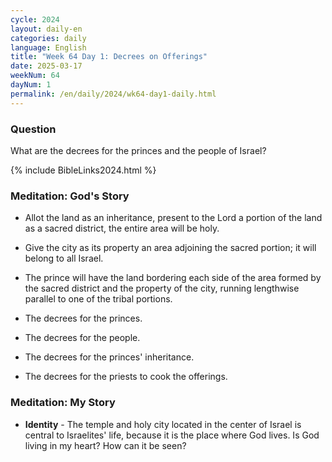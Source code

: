 ```yaml
---
cycle: 2024
layout: daily-en
categories: daily
language: English
title: "Week 64 Day 1: Decrees on Offerings"
date: 2025-03-17
weekNum: 64
dayNum: 1
permalink: /en/daily/2024/wk64-day1-daily.html
---
```


### Question     
What are the decrees for the princes and the people of Israel?

{% include BibleLinks2024.html %}

### Meditation: God's Story   
+ Allot the land as an inheritance, present to the Lord a portion of the land as a sacred district, the entire area will be holy. 

+ Give the city as its property an area adjoining the sacred portion; it will belong to all Israel. 

+ The prince will have the land bordering each side of the area formed by the sacred district and the property of the city, running lengthwise parallel to one of the tribal portions. 

+ The decrees for the princes. 

+ The decrees for the people. 

+ The decrees for the princes' inheritance. 

+ The decrees for the priests to cook the offerings. 

### Meditation: My Story   
+ **Identity** - The temple and holy city located in the center of Israel is central to Israelites' life, because it is the place where God lives. Is God living in my heart? How can it be seen? 
